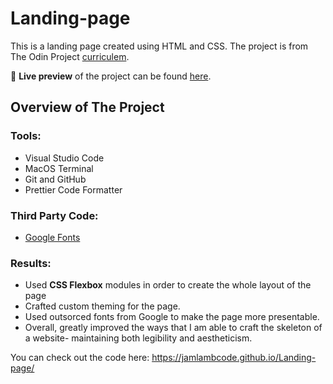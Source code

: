 # Landing-page

This is a landing page created using HTML and CSS. The project is from The Odin Project [curriculem](https://www.theodinproject.com/lessons/foundations-landing-page).

:link:	**Live preview** of the project can be found [here](https://jamlambcode.github.io/Landing-page/).

## Overview of The Project

### Tools:

* Visual Studio Code
* MacOS Terminal
* Git and GitHub
* Prettier Code Formatter

### Third Party Code:

* [Google Fonts](https://fonts.google.com/)

### Results:

* Used **CSS Flexbox** modules in order to create the whole layout of the page
* Crafted custom theming for the page.
* Used outsorced fonts from Google to make the page more presentable.
* Overall, greatly improved the ways that I am able to craft the skeleton of a website- maintaining both legibility and aestheticism.



You can check out the code here:
https://jamlambcode.github.io/Landing-page/